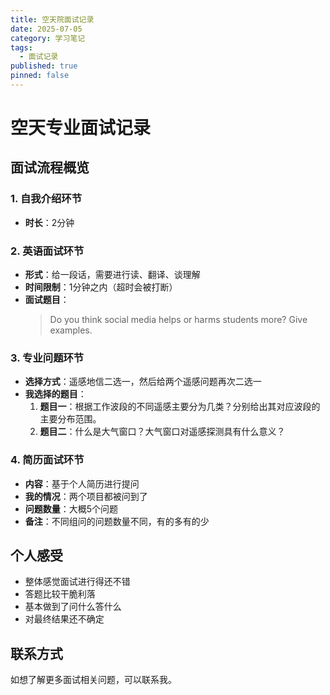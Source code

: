 ```yaml
---
title: 空天院面试记录
date: 2025-07-05
category: 学习笔记
tags:
  - 面试记录
published: true
pinned: false
---
```

# 空天专业面试记录

## 面试流程概览

### 1. 自我介绍环节
- **时长**：2分钟

### 2. 英语面试环节
- **形式**：给一段话，需要进行读、翻译、谈理解
- **时间限制**：1分钟之内（超时会被打断）
- **面试题目**：
  > Do you think social media helps or harms students more? Give examples.

### 3. 专业问题环节
- **选择方式**：遥感地信二选一，然后给两个遥感问题再次二选一
- **我选择的题目**：
  1. **题目一**：根据工作波段的不同遥感主要分为几类？分别给出其对应波段的主要分布范围。
  2. **题目二**：什么是大气窗口？大气窗口对遥感探测具有什么意义？

### 4. 简历面试环节
- **内容**：基于个人简历进行提问
- **我的情况**：两个项目都被问到了
- **问题数量**：大概5个问题
- **备注**：不同组问的问题数量不同，有的多有的少

## 个人感受

- 整体感觉面试进行得还不错
- 答题比较干脆利落
- 基本做到了问什么答什么
- 对最终结果还不确定

## 联系方式

如想了解更多面试相关问题，可以联系我。